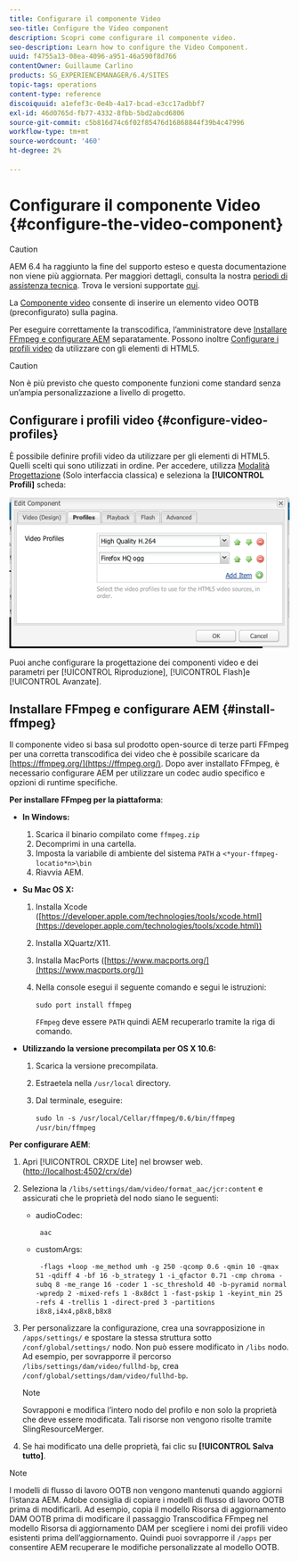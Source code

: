 ```yaml
---
title: Configurare il componente Video
seo-title: Configure the Video component
description: Scopri come configurare il componente video.
seo-description: Learn how to configure the Video Component.
uuid: f4755a13-08ea-4096-a951-46a590f8d766
contentOwner: Guillaume Carlino
products: SG_EXPERIENCEMANAGER/6.4/SITES
topic-tags: operations
content-type: reference
discoiquuid: a1efef3c-0e4b-4a17-bcad-e3cc17adbbf7
exl-id: 46d0765d-fb77-4332-8fbb-5bd2abcd6806
source-git-commit: c5b816d74c6f02f85476d16868844f39b4c47996
workflow-type: tm+mt
source-wordcount: '460'
ht-degree: 2%

---
```


# Configurare il componente Video {#configure-the-video-component}

>[!CAUTION]
>
>AEM 6.4 ha raggiunto la fine del supporto esteso e questa documentazione non viene più aggiornata. Per maggiori dettagli, consulta la nostra [periodi di assistenza tecnica](https://helpx.adobe.com/it/support/programs/eol-matrix.html). Trova le versioni supportate [qui](https://experienceleague.adobe.com/docs/).

La [Componente video](/help/sites-authoring/default-components-foundation.md#video) consente di inserire un elemento video OOTB (preconfigurato) sulla pagina.

Per eseguire correttamente la transcodifica, l’amministratore deve [Installare FFmpeg e configurare AEM](#install-ffmpeg) separatamente. Possono inoltre [Configurare i profili video](#configure-video-profiles) da utilizzare con gli elementi di HTML5.

>[!CAUTION]
>
>Non è più previsto che questo componente funzioni come standard senza un’ampia personalizzazione a livello di progetto.

## Configurare i profili video {#configure-video-profiles}

È possibile definire profili video da utilizzare per gli elementi di HTML5. Quelli scelti qui sono utilizzati in ordine. Per accedere, utilizza [Modalità Progettazione](/help/sites-authoring/default-components-designmode.md) (Solo interfaccia classica) e seleziona la **[!UICONTROL Profili]** scheda:

![chlimage_1-317](assets/chlimage_1-317.png)

Puoi anche configurare la progettazione dei componenti video e dei parametri per [!UICONTROL Riproduzione], [!UICONTROL Flash]e [!UICONTROL Avanzate].

## Installare FFmpeg e configurare AEM {#install-ffmpeg}

Il componente video si basa sul prodotto open-source di terze parti FFmpeg per una corretta transcodifica dei video che è possibile scaricare da [https://ffmpeg.org/](https://ffmpeg.org/). Dopo aver installato FFmpeg, è necessario configurare AEM per utilizzare un codec audio specifico e opzioni di runtime specifiche.

**Per installare FFmpeg per la piattaforma**:

* **In Windows:**

   1. Scarica il binario compilato come `ffmpeg.zip`
   1. Decomprimi in una cartella.
   1. Imposta la variabile di ambiente del sistema `PATH` a `<*your-ffmpeg-locatio*n>\bin`
   1. Riavvia AEM.

* **Su Mac OS X:**

   1. Installa Xcode ([https://developer.apple.com/technologies/tools/xcode.html](https://developer.apple.com/technologies/tools/xcode.html))
   1. Installa XQuartz/X11.
   1. Installa MacPorts ([https://www.macports.org/](https://www.macports.org/))
   1. Nella console esegui il seguente comando e segui le istruzioni:

      `sudo port install ffmpeg`

      `FFmpeg` deve essere `PATH` quindi AEM recuperarlo tramite la riga di comando.

* **Utilizzando la versione precompilata per OS X 10.6:**

   1. Scarica la versione precompilata.
   1. Estraetela nella `/usr/local` directory.
   1. Dal terminale, eseguire:

      `sudo ln -s /usr/local/Cellar/ffmpeg/0.6/bin/ffmpeg /usr/bin/ffmpeg`

**Per configurare AEM**:

1. Apri [!UICONTROL CRXDE Lite] nel browser web. ([http://localhost:4502/crx/de](http://localhost:4502/crx/de))
1. Seleziona la `/libs/settings/dam/video/format_aac/jcr:content` e assicurati che le proprietà del nodo siano le seguenti:

   * audioCodec:

      ```
       aac
      ```

   * customArgs:

      ```
       -flags +loop -me_method umh -g 250 -qcomp 0.6 -qmin 10 -qmax 51 -qdiff 4 -bf 16 -b_strategy 1 -i_qfactor 0.71 -cmp chroma -subq 8 -me_range 16 -coder 1 -sc_threshold 40 -b-pyramid normal -wpredp 2 -mixed-refs 1 -8x8dct 1 -fast-pskip 1 -keyint_min 25 -refs 4 -trellis 1 -direct-pred 3 -partitions i8x8,i4x4,p8x8,b8x8
      ```

1. Per personalizzare la configurazione, crea una sovrapposizione in `/apps/settings/` e spostare la stessa struttura sotto `/conf/global/settings/` nodo. Non può essere modificato in `/libs` nodo. Ad esempio, per sovrapporre il percorso `/libs/settings/dam/video/fullhd-bp`, crea `/conf/global/settings/dam/video/fullhd-bp`.

   >[!NOTE]
   >
   >Sovrapponi e modifica l’intero nodo del profilo e non solo la proprietà che deve essere modificata. Tali risorse non vengono risolte tramite SlingResourceMerger.

1. Se hai modificato una delle proprietà, fai clic su **[!UICONTROL Salva tutto]**.

>[!NOTE]
>
>I modelli di flusso di lavoro OOTB non vengono mantenuti quando aggiorni l’istanza AEM. Adobe consiglia di copiare i modelli di flusso di lavoro OOTB prima di modificarli. Ad esempio, copia il modello Risorsa di aggiornamento DAM OOTB prima di modificare il passaggio Transcodifica FFmpeg nel modello Risorsa di aggiornamento DAM per scegliere i nomi dei profili video esistenti prima dell’aggiornamento. Quindi puoi sovrapporre il `/apps` per consentire AEM recuperare le modifiche personalizzate al modello OOTB.

